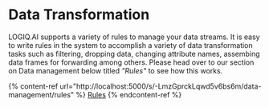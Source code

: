 # Data Transformation

LOGIQ.AI supports a variety of rules to manage your data streams. It is easy to write rules in the system to accomplish a variety of data transformation tasks such as filtering, dropping data, changing attribute names, assembing data frames for forwarding among others. Please head over to our section on Data management below titled _"Rules"_ to see how this works.

{% content-ref url="http://localhost:5000/s/-LmzGprckLqwd5v6bs6m/data-management/rules" %}
[Rules](http://localhost:5000/s/-LmzGprckLqwd5v6bs6m/data-management/rules)
{% endcontent-ref %}
